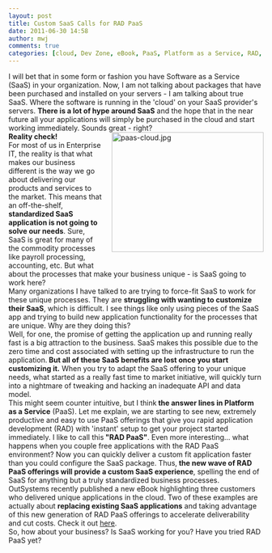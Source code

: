 ```yaml
---
layout: post
title: Custom SaaS Calls for RAD PaaS
date: 2011-06-30 14:58
author: mwj
comments: true
categories: [cloud, Dev Zone, eBook, PaaS, Platform as a Service, RAD, SaaS, Software as a Service]
---
```

<div>I will bet that in some form or fashion you have Software as a Service (SaaS) in your organization. Now, I am not talking about packages that have been purchased and installed on your servers - I am talking about true SaaS. Where the software is running in the 'cloud' on your SaaS provider's servers. <b>There is a lot of hype around SaaS</b> and the hope that in the near future all your applications will simply be purchased in the cloud and start working immediately. Sounds great - right?</div>
<div><!--more--></div>
<img class="mt-image-right" style="float: right; margin: 0 0 20px 20px;" alt="paas-cloud.jpg" src="https://www.outsystems.com/blog/wp-content/uploads/2011/06/paas-cloud2.jpg" width="300" height="237" />
<div><b>Reality check!</b></div>
For most of us in Enterprise IT, the reality is that what makes our business different is the way we go about delivering our products and services to the market. This means that an off-the-shelf, <b>standardized SaaS application is not going to solve our needs</b>. Sure, SaaS is great for many of the commodity processes like payroll processing, accounting, etc. But what about the processes that make your business unique - is SaaS going to work here?
<div></div>
<div>Many organizations I have talked to are trying to force-fit SaaS to work for these unique processes. They are <b>struggling with wanting to customize their SaaS</b>, which is difficult. I see things like only using pieces of the SaaS app and trying to build new application functionality for the processes that are unique. Why are they doing this?</div>
<div></div>
<div>Well, for one, the promise of getting the application up and running really fast is a big attraction to the business. SaaS makes this possible due to the zero time and cost associated with setting up the infrastructure to run the application.<b> But all of these SaaS benefits are lost once you start customizing it.</b> When you try to adapt the SaaS offering to your unique needs, what started as a really fast time to market initiative, will quickly turn into a nightmare of tweaking and hacking an inadequate API and data model.</div>
<div></div>
<div>This might seem counter intuitive, but I think<b> the answer lines in Platform as a Service</b> (PaaS). Let me explain, we are starting to see new, extremely productive and easy to use PaaS offerings that give you rapid application development (RAD) with 'instant' setup to get your project started immediately. I like to call this<b> "RAD PaaS"</b>. Even more interesting... what happens when you couple free applications with the RAD PaaS environment? Now you can quickly deliver a custom fit application faster than you could configure the SaaS package. Thus,<b> the new wave of RAD PaaS offerings will provide a custom SaaS experience</b>, spelling the end of SaaS for anything but a truly standardized business processes.</div>
<div></div>
<div>OutSystems recently published a new eBook highlighting three customers who delivered unique applications in the cloud. Two of these examples are actually about <b>replacing existing SaaS applications</b> and taking advantage of this new generation of RAD PaaS offerings to accelerate deliverability and cut costs. Check it out <a href="http://www.outsystems.com/offer/paas/3-examples-of-cloud-success-ebook/">here</a>.</div>
<div></div>
<div>So, how about your business? Is SaaS working for you? Have you tried RAD PaaS yet?</div>
